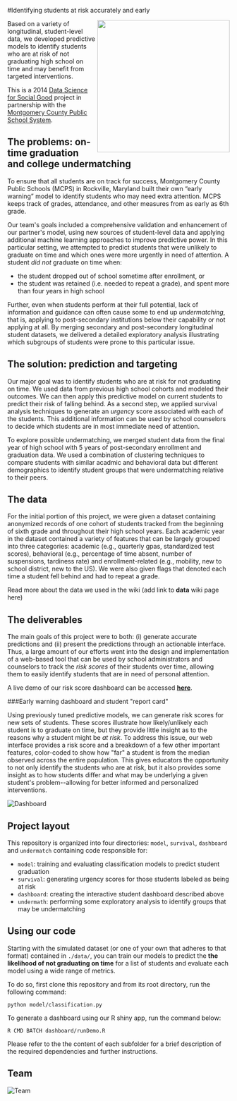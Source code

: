 #Identifying students at risk accurately and early

<a href="http://www.montgomeryschoolsmd.org/"><img src="http://dssg.uchicago.edu/img/partners/mcps.png" width="300" align="right"></a>

Based on a variety of longitudinal, student-level data, we developed predictive models to identify students who are at risk of not graduating high school on time and may benefit from targeted interventions.

This is a 2014 [Data Science for Social Good](http://www.dssg.io) project in partnership with the [Montgomery County Public School System](http://www.montgomeryschoolsmd.org/).

## The problems: on-time graduation and college undermatching

To ensure that all students are on track for success, Montgomery County Public Schools (MCPS) in Rockville, Maryland built their own “early warning” model to identify students who may need extra attention.  MCPS keeps track of grades, attendance, and other measures from as early as 6th grade.

Our team's goals included a comprehensive validation and enhancement of our partner's model, using new sources of student-level data and applying additional machine learning approaches to improve predictive power. In this particular setting, we attempted to predict students that were unlikely to graduate on time and which ones were more urgently in need of attention. A student _did not_ graduate on time when:
* the student dropped out of school sometime after enrollment, or
* the student was retained (i.e. needed to repeat a grade), and spent more than four years in high school

Further, even when students perform at their full potential, lack of information and guidance can often cause some to end up _undermatching_, that is, applying to post-secondary institutions below their capability or not applying at all. By merging secondary and post-secondary longitudinal student datasets, we delivered a detailed exploratory analysis illustrating which subgroups of students were prone to this particular issue. 



## The solution: prediction and targeting

Our major goal was to identify students who are at risk for not graduating on time. We used data from previous high school cohorts and modeled their outcomes. We can then apply this predictive model on current students to predict their risk of falling behind. As a second step, we applied survival analysis techniques to generate an *urgency* score associated with each of the students. This additional information can be used by school counselors to decide which students are in most immediate need of attention.

To explore possible undermatching, we merged student data from the final year of high school with 5 years of post-secondary enrollment and graduation data. We used a combination of clustering techniques to compare students with similar acadmic and behavioral data but different demographics to identify student groups that were undermatching relative to their peers.


## The data

For the initial portion of this project, we were given a dataset containing anonymized records of one cohort of students tracked from the beginning of sixth grade and throughout their high school years. Each academic year in the dataset contained a variety of features that can be largely grouped into three categories: academic (e.g., quarterly gpas, standardized test scores), behavioral (e.g., percentage of time absent, number of suspensions, tardiness rate) and enrollment-related (e.g., mobility, new to school district, new to the US). We were also given flags that denoted each time a student fell behind and had to repeat a grade.

Read more about the data we used in the wiki (add link to **data** wiki page here)

## The deliverables

The main goals of this project were to both: (i) generate accurate predictions and (ii) present the predictions through an actionable interface. Thus, a large amount of our efforts went into the design and implementation of a web-based tool that can be used by school administrators and counselors to track the *risk scores* of their students over time, allowing them to easily identify students that are in need of personal attention. 

A live demo of our risk score dashboard can be accessed [**here**](http://dsapp-education.shinyapps.io/dashboard).

###Early warning dashboard and student "report card"

Using previously tuned predictive models, we can generate risk scores for new sets of students. These scores illustrate how likely/unlikely each student is to graduate on time, but they provide little insight as to the reasons why a student might be *at risk*. To address this issue, our web interface provides a risk score and a breakdown of a few other important features, color-coded to show how "far" a student is from the median observed across the entire population. This gives educators the opportunity to not only identify the students who are at risk, but it also provides some insight as to how students differ and what may be underlying a given student's problem--allowing for better informed and personalized interventions. 

![Dashboard](http://i.imgur.com/vW1OVv8.png)

## Project layout

This repository is organized into four directories: `model`, `survival`, `dashboard` and `undermatch` containing code responsible for:
* `model`: training and evaluating classification models to predict student graduation 
* `survival`: generating urgency scores for those students labeled as being at risk
* `dashboard`: creating the interactive student dashboard described above
* `undermath`: performing some exploratory analysis to identify groups that may be undermatching

## Using our code
Starting with the simulated dataset (or one of your own that adheres to that format) contained in `./data/`, you can train our models to predict the **the likelihood of not graduating on time** for a list of students and evaluate each model using a wide range of metrics.

To do so, first clone this repository and from its root directory, run the following command:

```
python model/classification.py
```

To generate a dashboard using our R shiny app, run the command below:

```
R CMD BATCH dashboard/runDemo.R
```

Please refer to the the content of each subfolder for a brief description of the required dependencies and further instructions.


## Team
![Team](http://i.imgur.com/si3PbB5.png)
